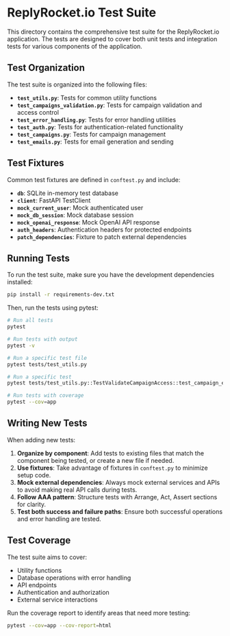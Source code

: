 # ReplyRocket.io Test Suite

This directory contains the comprehensive test suite for the ReplyRocket.io application. The tests are designed to cover both unit tests and integration tests for various components of the application.

## Test Organization

The test suite is organized into the following files:

- **`test_utils.py`**: Tests for common utility functions
- **`test_campaigns_validation.py`**: Tests for campaign validation and access control
- **`test_error_handling.py`**: Tests for error handling utilities
- **`test_auth.py`**: Tests for authentication-related functionality
- **`test_campaigns.py`**: Tests for campaign management
- **`test_emails.py`**: Tests for email generation and sending

## Test Fixtures

Common test fixtures are defined in `conftest.py` and include:

- **`db`**: SQLite in-memory test database
- **`client`**: FastAPI TestClient
- **`mock_current_user`**: Mock authenticated user
- **`mock_db_session`**: Mock database session
- **`mock_openai_response`**: Mock OpenAI API response
- **`auth_headers`**: Authentication headers for protected endpoints
- **`patch_dependencies`**: Fixture to patch external dependencies

## Running Tests

To run the test suite, make sure you have the development dependencies installed:

```bash
pip install -r requirements-dev.txt
```

Then, run the tests using pytest:

```bash
# Run all tests
pytest

# Run tests with output
pytest -v

# Run a specific test file
pytest tests/test_utils.py

# Run a specific test
pytest tests/test_utils.py::TestValidateCampaignAccess::test_campaign_exists_and_belongs_to_user

# Run tests with coverage
pytest --cov=app
```

## Writing New Tests

When adding new tests:

1. **Organize by component**: Add tests to existing files that match the component being tested, or create a new file if needed.
2. **Use fixtures**: Take advantage of fixtures in `conftest.py` to minimize setup code.
3. **Mock external dependencies**: Always mock external services and APIs to avoid making real API calls during tests.
4. **Follow AAA pattern**: Structure tests with Arrange, Act, Assert sections for clarity.
5. **Test both success and failure paths**: Ensure both successful operations and error handling are tested.

## Test Coverage

The test suite aims to cover:

- Utility functions
- Database operations with error handling
- API endpoints
- Authentication and authorization
- External service interactions

Run the coverage report to identify areas that need more testing:

```bash
pytest --cov=app --cov-report=html
``` 